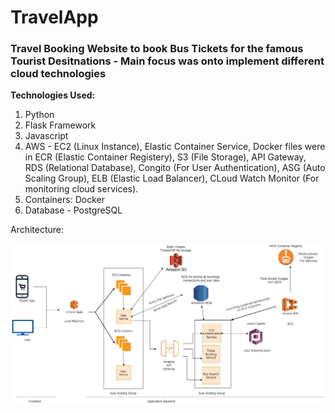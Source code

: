 # TravelApp

### Travel Booking Website to book Bus Tickets for the famous Tourist Desitnations - Main focus was onto implement different cloud technologies

**Technologies Used:**
1. Python
2. Flask Framework
3. Javascript
4. AWS - EC2 (Linux Instance), Elastic Container Service, Docker files were in ECR (Elastic Container Registery), S3 (File Storage), API Gateway, RDS (Relational Database), Congito (For User Authentication), ASG (Auto Scaling Group), ELB (Elastic Load Balancer), CLoud Watch Monitor (For monitoring cloud services).
5. Containers: Docker
6. Database - PostgreSQL


Architecture:

![Backend Cloud Architecture](architecture.jpg)

